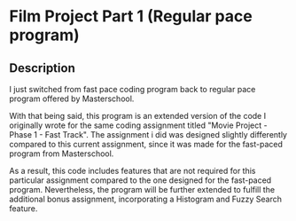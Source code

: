 # Film Project Part 1 (Regular pace program)

## Description
I just switched from fast pace coding program back to regular pace program offered by Masterschool.

With that being said, this program is an extended version of the code I originally wrote for the same coding assignment titled "Movie Project - Phase 1 - Fast Track". The assignment i did was designed slightly differently compared to this current assignment, since it was made for the fast-paced program from Masterschool.

As a result, this code includes features that are not required for this particular assignment compared to the one designed for the fast-paced program. Nevertheless, the program will be further extended to fulfill the additional bonus assignment, incorporating a Histogram and Fuzzy Search feature.